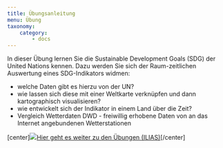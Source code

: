 ```yaml
---
title: Übungsanleitung
menu: Übung
taxonomy:
    category:
        - docs
---
```

In dieser Übung lernen Sie die Sustainable Development Goals (SDG) der United Nations kennen. Dazu werden Sie sich der Raum-zeitlichen Auswertung eines SDG-Indikators widmen:
+ welche Daten gibt es hierzu von der UN?
+ wie lassen sich diese mit einer Weltkarte verknüpfen und dann kartographisch
visualisieren?
+ wie entwickelt sich der Indikator in einem Land über die Zeit?
+ Vergleich Wetterdaten DWD - freiwillig erhobene Daten von an das Internet angebundenen Wetterstationen


[center]<a href="https://ilias.opengeoedu.de/ilias/goto.php?target=crs_242&client_id=opengeoedu" markdown="1" target="_blank">![](/images/exercise.png?resize=200)Hier geht es weiter zu den Übungen (ILIAS)</a>[/center]
